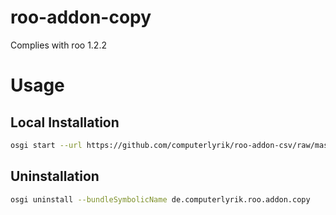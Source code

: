 roo-addon-copy
==============


Complies with roo 1.2.2

# Usage 
## Local Installation
```bash
osgi start --url https://github.com/computerlyrik/roo-addon-csv/raw/master/repo/releases/de/computerlyrik/roo/addon/copy/de.computerlyrik.roo.addon.copy/0.1/de.computerlyrik.roo.addon.copy-0.1.jar
```

## Uninstallation
```bash
osgi uninstall --bundleSymbolicName de.computerlyrik.roo.addon.copy
```
